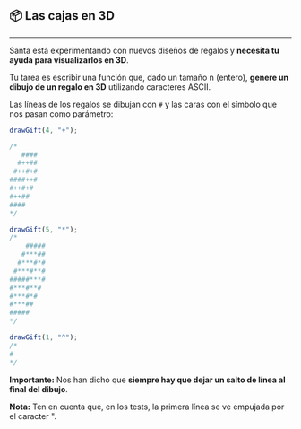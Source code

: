 ## 📦 Las cajas en 3D

---

Santa está experimentando con nuevos diseños de regalos y **necesita tu ayuda para visualizarlos en 3D**.

Tu tarea es escribir una función que, dado un tamaño n (entero), **genere un dibujo de un regalo en 3D** utilizando caracteres ASCII.

Las líneas de los regalos se dibujan con `#` y las caras con el símbolo que nos pasan como parámetro:

```js
drawGift(4, "+");

/*
   ####
  #++##
 #++#+#
####++#
#++#+#
#++##
####
*/

drawGift(5, "*");
/*
    #####
   #***##
  #***#*#
 #***#**#
#####***#
#***#**#
#***#*#
#***##
#####
*/

drawGift(1, "^");
/*
#
*/
```

**Importante:** Nos han dicho que **siempre hay que dejar un salto de línea al final del dibujo**.

**Nota:** Ten en cuenta que, en los tests, la primera línea se ve empujada por el caracter ".
